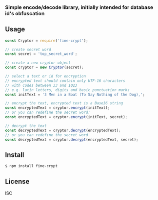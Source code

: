### Simple encode/decode library, initially intended for database id's obfuscation 

## Usage

```javascript
const Cryptor = require('fine-crypt');

// create secret word
const secret = 'top_secret_word';

// create a new cryptor object
const cryptor = new Cryptor(secret);

// select a text or id for encryption
// encrypted text should contain only UTF-16 characters
// with codes between 33 and 1023
// e.g. latin letters, digits and basic punctuation marks
const initText = '3 Men in a Boat (To Say Nothing of the Dog),';

// encrypt the text, encrypted text is a Base36 string
const encryptedText = cryptor.encrypt(initText);
// or you can redefine the secret word:
const encryptedText = cryptor.encrypt(initText, secret);

// decrypt the text
const decryptedText = cryptor.decrypt(encryptedText);
// or you can redefine the secret word
const decryptedText = cryptor.decrypt(encryptedText, secret);
```

## Install

```bash
$ npm install fine-crypt
```

## License

ISC